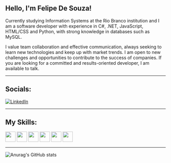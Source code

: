 ##  Hello, I'm Felipe De Souza!

Currently studying Information Systems at the Rio Branco institution and I am a software developer with experience in C#, .NET, JavaScript, HTML/CSS and Python, with strong knowledge in databases such as MySQL.

I value team collaboration and effective communication, always seeking to learn new technologies
and keep up with market trends. I am open to new challenges and opportunities to contribute to the
success of companies. If you are looking for a committed and results-oriented developer, I am
available to talk.

---

## Socials:

[![LinkedIn](https://img.shields.io/badge/LinkedIn-%230077B5.svg?logo=linkedin&logoColor=white)](https://www.linkedin.com/in/felipe-souza-89a1a0240)

---

## My Skills:

<code><img height="32" src="https://cdn.jsdelivr.net/gh/devicons/devicon@latest/icons/dotnetcore/dotnetcore-original.svg"/></code>
<code><img height="32" src="https://cdn.jsdelivr.net/gh/devicons/devicon@latest/icons/csharp/csharp-original.svg"/></code>
<code><img height="32" src="https://cdn.jsdelivr.net/gh/devicons/devicon@latest/icons/python/python-original.svg"/></code>
<code><img height="32" src="https://cdn.jsdelivr.net/gh/devicons/devicon@latest/icons/html5/html5-original.svg"/></code>
<code><img height="32" src="https://cdn.jsdelivr.net/gh/devicons/devicon@latest/icons/css3/css3-original.svg"/></code>
<code><img height="32" src="https://cdn.jsdelivr.net/gh/devicons/devicon@latest/icons/javascript/javascript-original.svg"/></code>

---

![Anurag's GitHub stats](https://github-readme-stats.vercel.app/api?username=FelipeSoouza&theme=dark&show_icons=true)
